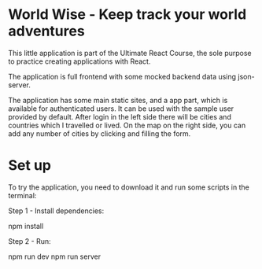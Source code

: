 # World Wise - Keep track your world adventures

This little application is part of the Ultimate React Course, the sole purpose to practice creating applications with React.

The application is full frontend with some mocked backend data using json-server.

The application has some main static sites, and a app part, which is available for authenticated users. It can be used with the sample user provided by default.
After login in the left side there will be cities and countries which I travelled or lived. On the map on the right side, you can add any number of cities by clicking and filling the form.

# Set up
To try the application, you need to download it and run some scripts in the terminal:

Step 1 - Install dependencies:

npm install

Step 2 - Run:

npm run dev
npm run server
